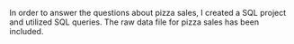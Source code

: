In order to answer the questions about pizza sales, I created a SQL project and utilized SQL queries. The raw data file for pizza sales has been included.

